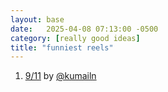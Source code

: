 ```yaml
---
layout: base
date:   2025-04-08 07:13:00 -0500
category: [really good ideas]
title: "funniest reels"
---
```



1. [9/11](https://www.instagram.com/reel/DBWw9kpxXVz/?utm_source=ig_web_copy_link) by [@kumailn](https://www.instagram.com/kumailn/reels/) 